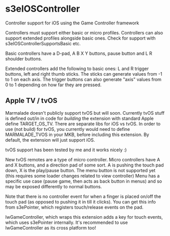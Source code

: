 s3eIOSController
================

Controller support for iOS using the Game Controller framework

Controllers must support either basic or micro profiles. Controllers can also
support extended profiles alongside basic ones. Check for support with
s3eIOSControllerSupportsBasic etc.

Basic controllers have a D-pad, A B X Y buttons, pause button and L R shoulder
buttons.

Extended controllers add the following to basic ones: L and R trigger buttons,
left and right thumb sticks. The sticks can generate values from -1 to 1 on
each axis. The trigger buttons can also generate "axis" values from 0 to 1
depending on how far they are pressed.

Apple TV / tvOS
---------------

Marmalade doesn't publicly support tvOS but will soon. Currently tvOS stuff is
defined out/in in code for *building* the extension with standard Apple define
TARGET_OS_TV. There are separate libs for iOS vs tvOS. In order to use (not build) for
tvOS, you currently would need to define MARMALADE_TVOS in your MKB, before including this
extension. By default, the extension will just support iOS.

tvOS support has been tested by me and it works nicely :)

New tvOS remotes are a type of micro controller. Micro controllers have A and
X buttons, and a direction pad of some sort. A is pushing the touch pad down,
X is the play/pause button. The menu button is not supported yet (this requires some
loader changes related to view controller) Menu has a specific use case (pause game, then
acts as back button in menus) and so may be exposed differently to normal buttons.

Note that there is no controller event for when a finger is placed on/off the touch pad
(as opposed to pushing it in till it clicks). You can get this info from s3ePointer,
which registers touch/release events on the pad.

IwGameController, which wraps this extension adds a key for touch events, which uses
s3ePointer internally. It's recommended to use IwGameController as its cross platform too!
